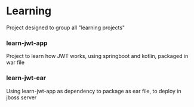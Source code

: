 # Learning
Project designed to group all "learning projects" 

### learn-jwt-app
Project to learn how JWT works, using springboot and kotlin, packaged in war file

### learn-jwt-ear
Using learn-jwt-app as dependency to package as ear file, to deploy in jboss server 